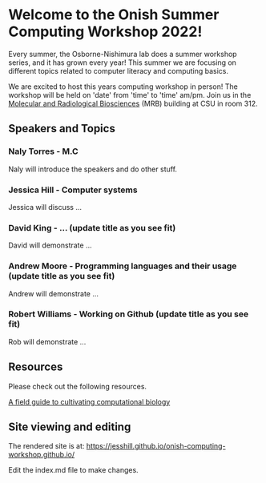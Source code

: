 # Welcome to the Onish Summer Computing Workshop 2022!

Every summer, the Osborne-Nishimura lab does a summer workshop series, and it has grown every year! This summer we are focusing on different topics related to computer literacy and computing basics. 

We are excited to host this years computing workshop in person! The workshop will be held on 'date' from 'time' to 'time' am/pm. Join us in the [Molecular and Radiological Biosciences](https://goo.gl/maps/e9LsEpLVtt4xpX8Z7) (MRB) building at CSU in room 312.

## Speakers and Topics 

### Naly Torres - M.C 

Naly will introduce the speakers and do other stuff.

### Jessica Hill - Computer systems 

Jessica will discuss ...

### David King - ... (update title as you see fit)

David will demonstrate ...

### Andrew Moore - Programming languages and their usage (update title as you see fit)

Andrew will demonstrate ...

### Robert Williams - Working on Github (update title as you see fit)

Rob will demonstrate ...

## Resources

Please check out the following resources.

[A field guide to cultivating computational biology](https://journals.plos.org/plosbiology/article?id=10.1371/journal.pbio.3001419)



## Site viewing and editing

The rendered site is at: https://jesshill.github.io/onish-computing-workshop.github.io/

Edit the index.md file to make changes.
